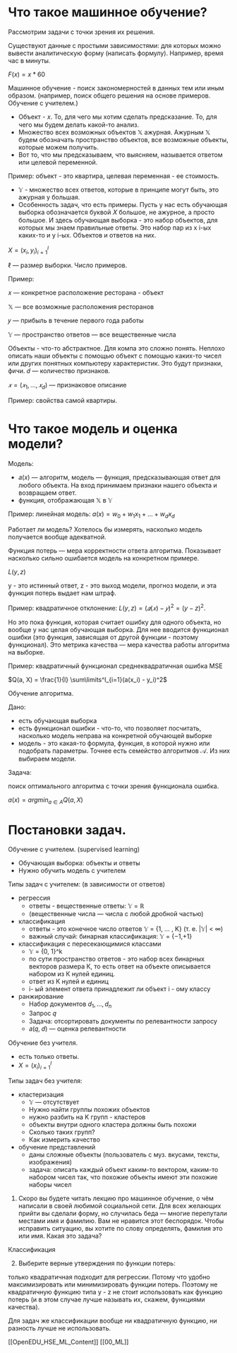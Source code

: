 # Что такое машинное обучение?

Рассмотрим задачи с точки зрения их решения.

Существуют данные с простыми зависимостями: для которых можно вывести аналитическую форму (написать формулу). Например, время час в минуты.

$F(x) = x * 60$

Машинное обучение - поиск закономерностей в данных тем или иным образом. (например, поиск общего решения на основе примеров. Обучение с учителем.)

- Объект - 𝑥. То, для чего мы хотим сделать предсказание. То, для чего мы будем делать какой-то анализ.
- Множество всех возможных объектов 𝕏 ажурная. Ажурным 𝕏 будем обозначать пространство объектов, все возможные объекты, которые можем получить.
- Вот то, что мы предсказываем, что выясняем, называется ответом или целевой переменной.

Пример:  объект - это квартира, целевая переменная - ее стоимость.

- 𝕐 - множество всех ответов, которые в принципе могут быть, это ажурная y большая.
- Особенность задач, что есть примеры. Пусть у нас есть обучающая выборка обозначается буквой 𝑋 большое, не ажурное, а просто большое. И здесь обучающая выборка - это набор объектов, для которых мы знаем правильные ответы. Это набор пар из x i-ых каких-то и y i-ых. Объектов и ответов на них.

$X = (x_i,y_i)^l_{i=1}$

ℓ — размер выборки. Число примеров.

Пример:

𝑥 — конкретное расположение ресторана - объект

𝕏 — все возможные расположения ресторанов

𝑦 — прибыль в течение первого года работы

𝕐 — пространство ответов — все вещественные числа

Объекты - что-то абстрактное. Для компа это сложно понять. Неплохо описать наши объекты с помощью объект с помощью каких-то чисел или других понятных компьютеру характеристик. Это будут признаки, фичи. 𝑑 — количество признаков.

$𝑥 = (𝑥_1,…, 𝑥_d)$  — признаковое описание

Пример: свойства самой квартиры.

# Что такое модель и оценка модели?

Модель:

- 𝑎(𝑥) — алгоритм, модель — функция, предсказывающая ответ для любого объекта. На вход принимаем признаки нашего объекта и возвращаем ответ.
- функция, отображающая 𝕏 в 𝕐

Пример: линейная модель:  $a(x) = w_0 + w_1x_1 + ... + w_dx_d$

Работает ли модель? Хотелось бы измерять, насколько модель получается вообще адекватной.

Функция потерь — мера корректности ответа алгоритма. Показывает насколько сильно ошибается модель на конкретном примере.

$L(y, z)$

y - это истинный ответ, z - это выход модели, прогноз модели, и эта функция потерь выдает нам штраф.

Пример: квадратичное отклонение: $L(y, z) = (𝑎(𝑥) − 𝑦)^2 = (y - z)^2.$

Но это пока функция, которая считает ошибку для одного объекта, но вообще у нас целая обучающая выборка. Для нее вводится функционал ошибки (это функция, зависящая от другой функции - поэтому функционал). Это метрика качества — мера качества работы алгоритма на выборке.

Пример: квадратичный функционал среднеквадратичная ошибка MSE

$Q(a, X) = \frac{1}{l} \sum\limits^l_{i=1}(a(x_i) - y_i)^2$

Обучение алгоритма.

Дано:

- есть обучающая выборка
- есть функционал ошибки - что-то, что позволяет посчитать, насколько модель неправа  на конкретной обучающей выборке
- модель - это какая-то формула, функция, в которой нужно или подобрать параметры. Точнее есть семейство алгоритмов 𝒜. Из них выбираем модели.

Задача:

поиск оптимального алгоритма с точки зрения функционала ошибка.

$a(x) = argmin_{a \in A} Q(a,X)$

# Постановки задач.

Обучение с учителем. (supervised learning)

- Обучающая выборка: объекты и ответы
- Нужно обучить модель с учителем

Типы задач с учителем: (в зависимости от ответов)

- регрессия
    - ответы - вещественные ответы: 𝕐 = ℝ
    - (вещественные числа — числа с любой дробной частью)
- классификация
    - ответы - это конечное число ответов 𝕐 = {1, … , K} (т. е. |𝕐| < ∞)
    - важный случай: бинарная классификация: 𝕐 = {−1,+1}
- классификация с пересекающимися классами
    - 𝕐 = {0, 1}^k
    - по сути пространство ответов - это набор всех бинарных векторов размера К, то есть ответ на объекте описывается набором из К нулей единиц.
    - ответ из K нулей и единиц
    - i- ый элемент ответа принадлежит ли объект i - ому классу
- ранжирование
    - Набор документов $d_1, ..., d_n$
    - Запрос 𝑞
    - Задача: отсортировать документы по релевантности запросу
    - 𝑎(𝑞, 𝑑) — оценка релевантности

Обучение без учителя.

- есть только ответы.
- $X = (x_i)^l_{i=1}$

Типы задач без учителя:

- кластеризация
    - 𝕐 — отсутствует
    - Нужно найти группы похожих объектов
    - нужно разбить на K групп - кластеров
    - объекты внутри одного кластера должны быть похожи
    - Сколько таких групп?
    - Как измерить качество
- обучение представлений
    - даны сложные объекты (пользователь с муз. вкусами, тексты, изображения)
    - задача: описать каждый объект каким-то вектором, каким-то набором чисел так, что похожие объекты имеют эти похожие наборы чисел

1) Скоро вы будете читать лекцию про машинное обучение, о чём написали в своей любимой социальной сети. Для всех желающих прийти вы сделали форму, но случилась беда — многие перепутали местами имя и фамилию. Вам не нравится этот беспорядок. Чтобы исправить ситуацию, вы хотите по слову определять, фамилия это или имя. Какая это задача?

Классификация

2) Выберите верные утверждения по функции потерь:

только квадратичная подходит для регрессии. Потому что удобно максимизировать или минимизировать функции потерь. Поэтому не квадратичную функцию типа y - z не стоит использовать как функцию потерь (и в этом случае лучше называть их, скажем, функциями качества).

Для задач же классификации вообще ни квадратичную функцию, ни разность лучше не использовать.

[[OpenEDU_HSE_ML_Content]]  [[00_ML]] 
